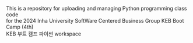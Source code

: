 This is a repository for uploading and managing Python programming class code\
for the 2024 Inha University SoftWare Centered Business Group KEB Boot Camp (4th) \
KEB 부트 캠프 파이썬 workspace